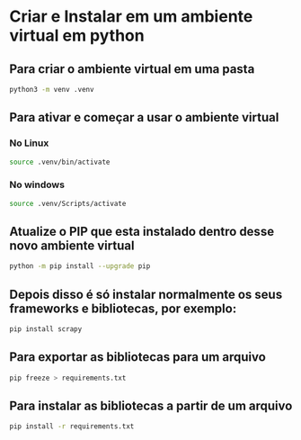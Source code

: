 # Criar e Instalar em um ambiente virtual em python

## Para criar o ambiente virtual em uma pasta
```bash
python3 -m venv .venv
```

## Para ativar e começar a usar o ambiente virtual
### No Linux
```bash
source .venv/bin/activate
```
### No windows
```bash
source .venv/Scripts/activate
```
## Atualize o PIP que esta instalado dentro desse novo ambiente virtual
```bash
python -m pip install --upgrade pip
```

## Depois disso é só instalar normalmente os seus frameworks e bibliotecas, por exemplo:
```bash
pip install scrapy
```

## Para exportar as bibliotecas para um arquivo
```bash
pip freeze > requirements.txt
```

## Para instalar as bibliotecas a partir de um arquivo
```bash
pip install -r requirements.txt
```
